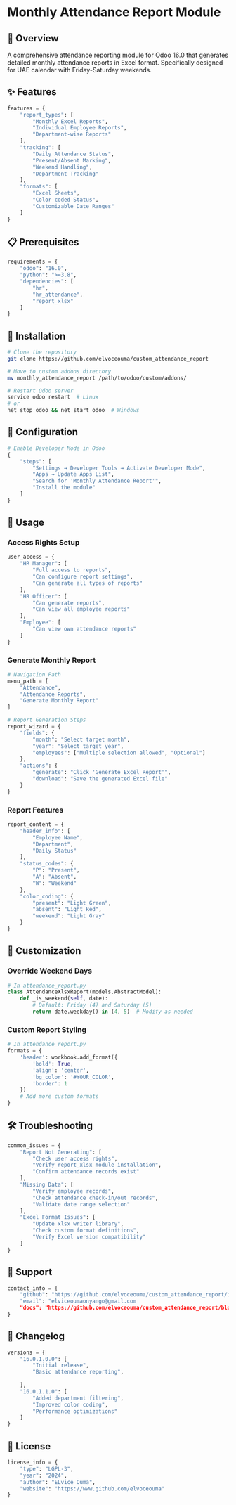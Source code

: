 # Monthly Attendance Report Module

## 🎯 Overview
A comprehensive attendance reporting module for Odoo 16.0 that generates detailed monthly attendance reports in Excel format. Specifically designed for UAE calendar with Friday-Saturday weekends.

## ✨ Features

```python
features = {
    "report_types": [
        "Monthly Excel Reports",
        "Individual Employee Reports",
        "Department-wise Reports"
    ],
    "tracking": [
        "Daily Attendance Status",
        "Present/Absent Marking",
        "Weekend Handling",
        "Department Tracking"
    ],
    "formats": [
        "Excel Sheets",
        "Color-coded Status",
        "Customizable Date Ranges"
    ]
}
```

## 📋 Prerequisites

```python
requirements = {
    "odoo": "16.0",
    "python": ">=3.8",
    "dependencies": [
        "hr",
        "hr_attendance",
        "report_xlsx"
    ]
}
```

## 🔧 Installation

```bash
# Clone the repository
git clone https://github.com/elvoceouma/custom_attendance_report

# Move to custom addons directory
mv monthly_attendance_report /path/to/odoo/custom/addons/

# Restart Odoo server
service odoo restart  # Linux
# or
net stop odoo && net start odoo  # Windows
```

## 📝 Configuration

```python
# Enable Developer Mode in Odoo
{
    "steps": [
        "Settings → Developer Tools → Activate Developer Mode",
        "Apps → Update Apps List",
        "Search for 'Monthly Attendance Report'",
        "Install the module"
    ]
}
```

## 🚀 Usage

### Access Rights Setup
```python
user_access = {
    "HR Manager": [
        "Full access to reports",
        "Can configure report settings",
        "Can generate all types of reports"
    ],
    "HR Officer": [
        "Can generate reports",
        "Can view all employee reports"
    ],
    "Employee": [
        "Can view own attendance reports"
    ]
}
```

### Generate Monthly Report
```python
# Navigation Path
menu_path = [
    "Attendance",
    "Attendance Reports",
    "Generate Monthly Report"
]

# Report Generation Steps
report_wizard = {
    "fields": {
        "month": "Select target month",
        "year": "Select target year",
        "employees": ["Multiple selection allowed", "Optional"]
    },
    "actions": {
        "generate": "Click 'Generate Excel Report'",
        "download": "Save the generated Excel file"
    }
}
```

### Report Features
```python
report_content = {
    "header_info": [
        "Employee Name",
        "Department",
        "Daily Status"
    ],
    "status_codes": {
        "P": "Present",
        "A": "Absent",
        "W": "Weekend"
    },
    "color_coding": {
        "present": "Light Green",
        "absent": "Light Red",
        "weekend": "Light Gray"
    }
}
```

## 🎨 Customization

### Override Weekend Days
```python
# In attendance_report.py
class AttendanceXlsxReport(models.AbstractModel):
    def _is_weekend(self, date):
        # Default: Friday (4) and Saturday (5)
        return date.weekday() in (4, 5)  # Modify as needed
```

### Custom Report Styling
```python
# In attendance_report.py
formats = {
    'header': workbook.add_format({
        'bold': True,
        'align': 'center',
        'bg_color': '#YOUR_COLOR',
        'border': 1
    })
    # Add more custom formats
}
```

## 🛠 Troubleshooting

```python
common_issues = {
    "Report Not Generating": [
        "Check user access rights",
        "Verify report_xlsx module installation",
        "Confirm attendance records exist"
    ],
    "Missing Data": [
        "Verify employee records",
        "Check attendance check-in/out records",
        "Validate date range selection"
    ],
    "Excel Format Issues": [
        "Update xlsx writer library",
        "Check custom format definitions",
        "Verify Excel version compatibility"
    ]
}
```

## 📱 Support

```python
contact_info = {
    "github": "https://github.com/elvoceouma/custom_attendance_report/issues",
    "email": "elviceoumaonyango@gmail.com
    "docs": "https://github.com/elvoceouma/custom_attendance_report/blob/main/README.md"
}
```

## 🔄 Changelog

```python
versions = {
    "16.0.1.0.0": [
        "Initial release",
        "Basic attendance reporting",
        
    ],
    "16.0.1.1.0": [
        "Added department filtering",
        "Improved color coding",
        "Performance optimizations"
    ]
}
```

## 📜 License

```python
license_info = {
    "type": "LGPL-3",
    "year": "2024",
    "author": "ELvice Ouma",
    "website": "https://www.github.com/elvoceouma"
}
```